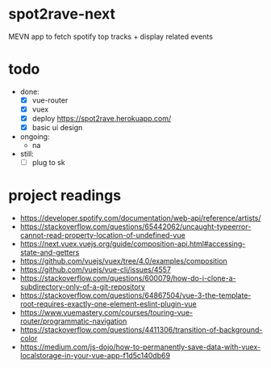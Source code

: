 # spot2rave-next
MEVN app to fetch spotify top tracks + display related events

# todo
- done:
    - [x] vue-router
    - [x] vuex
    - [x] deploy https://spot2rave.herokuapp.com/
    - [x] basic ui design
- ongoing:
    - na
- still:
    - [ ] plug to sk

# project readings
- https://developer.spotify.com/documentation/web-api/reference/artists/ 
- https://stackoverflow.com/questions/65442062/uncaught-typeerror-cannot-read-property-location-of-undefined-vue
- https://next.vuex.vuejs.org/guide/composition-api.html#accessing-state-and-getters
- https://github.com/vuejs/vuex/tree/4.0/examples/composition
- https://github.com/vuejs/vue-cli/issues/4557
- https://stackoverflow.com/questions/600079/how-do-i-clone-a-subdirectory-only-of-a-git-repository
- https://stackoverflow.com/questions/64867504/vue-3-the-template-root-requires-exactly-one-element-eslint-plugin-vue
- https://www.vuemastery.com/courses/touring-vue-router/programmatic-navigation
- https://stackoverflow.com/questions/4411306/transition-of-background-color
- https://medium.com/js-dojo/how-to-permanently-save-data-with-vuex-localstorage-in-your-vue-app-f1d5c140db69